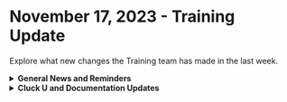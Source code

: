 # November 17, 2023 - Training Update

Explore what new changes the Training team has made in the last week.

<details>

<summary><strong>General News and Reminders</strong></summary>

* **SHOUT OUT to all of our Certified Rewsters!** To join our motley crew of eggcellent peeps, you can take the exam here: [foundations-certification.md](../../../cluck-university/rewst-foundations/foundations-certification.md "mention")
* **Cluck U Holiday Hours:**
  * **US Thanksgiving**
    * Training will be available Mon \~ Wed
    * Office Hours canceled for Thanksgiving
    * Open Mic will be taken over by our Canadians
  * **December Holidays and New Year**
    * Live Training will be unavailable from December 18th \~ January 8th for the Holidays and New Year
    * Feel free to sit by the fire, with a glass of bourbon or wine, and watch our videos while you wait with anticipation for our return
* Join us in our new [Cluck-U Discord channel](https://discord.com/channels/936789089703845988/1121465945295167588) if you have any questions, comments, or concerns!

</details>

<details>

<summary><strong>Cluck U and Documentation Updates</strong></summary>

**Cluck University**

* **Core Courses**
  * **201 is live!** [You can sign up on Mondays from 3pm \~ 4pm](https://calendly.com/cluck-u/rewst-201-advanced-automation-concepts).
  * 202 is in the works!
* **Electives**
  * [extending-the-power-of-rewst-workflows](../../../cluck-university/micro-courses/extending-the-power-of-rewst-workflows/ "mention") top-level page added
  * [how-to-use-powershell-in-rewst.md](../../../cluck-university/micro-courses/how-to-use-powershell-in-rewst.md "mention") released
  * [how-to-reference-data-with-variables.md](../../../cluck-university/micro-courses/how-to-reference-data-with-variables.md "mention")released
* **Updates and Fixes:**
  * [Broken link](broken-reference "mention")page information added
  * [Broken link](broken-reference "mention")page information updated

**Documentation**

* [nov-3rd-2023-huge-rewst-announcements-you-cant-miss-out-on.md](../../roc-open-mics/2023-roc-open-mics/nov-3rd-2023-huge-rewst-announcements-you-cant-miss-out-on.md "mention")available
* [Broken link](broken-reference "mention")Coming soon page added - Shout-out to Reed Kimble!
* [collecting-diagnostics-with-browser-developer-tools.md](../../../support/roc-support/collecting-diagnostics-with-browser-developer-tools.md "mention") added to the ROC Support section
* [Broken link](broken-reference "mention")subpage added to [Broken link](broken-reference "mention")
* [Broken link](broken-reference "mention") page added
* **Updates and Fixes:**&#x20;
  * [Broken link](broken-reference "mention")updated with new information
  * Liongard [actions-and-endpoints.md](../../../documentation/integrations/individual-integration-documentation/security/liongard/actions-and-endpoints.md "mention")page updated
  * [sonicwall-integration-setup.md](../../../documentation/integrations/individual-integration-documentation/security/sonicwall-nsm/sonicwall-integration-setup.md "mention")updated with new steps
  * [byod-for-dattormm.md](../../../documentation/integrations/individual-integration-documentation/database/byod-for-dattormm.md "mention")instructions added

</details>
